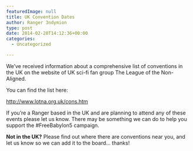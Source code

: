 ```yaml
---
featuredImage: null
title: UK Convention Dates
author: Ranger 3ndymion
type: post
date: 2014-02-20T14:12:36+00:00
categories:
  - Uncategorized

---
```

We&#8217;ve received information about a comprehensive list of conventions in the UK on the website of UK sci-fi fan group The League of the Non-Aligned.

You can find the list here:

<http://www.lotna.org.uk/cons.htm>

If you&#8217;re a Ranger based in the UK and are planning to attend any of these events please let us know. There may be something we can do to help you support the #FreeBabylon5 campaign.

**Not in the UK?** Please find out where there are conventions near you, and let us know so we can add it to the board&#8230; thanks!
